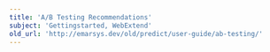 ```yaml
---
title: 'A/B Testing Recommendations'
subject: 'Gettingstarted, WebExtend'
old_url: 'http://emarsys.dev/old/predict/user-guide/ab-testing/'
---
```


